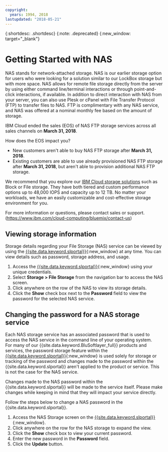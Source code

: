 ```yaml
---
copyright:
  years: 1994, 2018
lastupdated: "2018-05-21"
---
```

{:shortdesc: .shortdesc}
{:note: .deprecated}
{:new_window: target="_blank"}

# Getting Started with NAS

NAS stands for network-attached storage. NAS is our earlier storage option for users who were looking for a solution similar to our LockBox storage but with more space. NAS allows for remote file storage directly from the server by using either command line/terminal interactions or through point-and-click interactions, if available. In addition to direct interaction with NAS from your server, you can also use Plesk or cPanel with File Transfer Protocol (FTP) to transfer files to NAS. FTP is complimentary with any NAS service, and NAS was offered at a nominal monthly fee based on the amount of storage.

IBM Cloud ended the sales (EOS) of NAS FTP storage services across all sales channels on **March 31, 2018**.

How does the EOS impact you?

- New customers aren't able to buy NAS FTP storage after **March 31, 2018**.
- Existing customers are able to use already provisioned NAS FTP storage after **March 31, 2018**, but aren't able to provision additional NAS FTP storage.

We recommend that you explore our [IBM Cloud storage solutions](https://www.ibm.com/cloud/storage) such as Block or File storage. They have both tiered and custom performance options up to 48,000 IOPS and capacity up to 12 TB. No matter your workloads, we have an easily customizable and cost-effective storage environment for you.

For more information or questions, please contact sales or support.<br />
(https://www.ibm.com/cloud-computing/bluemix/contact-us)


## Viewing storage information

Storage details regarding your File Storage (NAS) service can be viewed by using the [{{site.data.keyword.slportal}}](https://control.softlayer.com/){:new_window} at any time. You can view details such as password, storage address, and usage.

1. Access the [{{site.data.keyword.slportal}}](https://control.softlayer.com/){:new_window} using your unique credentials.
2. Select **Storage > File Storage** from the navigation bar to access the NAS screen.
2. Click anywhere on the row of the NAS to view its storage details.
3. Click the **Show** check box next to the **Password**  field to view the password for the selected NAS service.

## Changing the password for a NAS storage service

Each NAS storage service has an associated password that is used to access the NAS service in the command line of your operating system.  
For many of our {{site.data.keyword.BluSoftlayer_full}} products and services, the password storage feature within the [{{site.data.keyword.slportal}}](https://control.softlayer.com/){:new_window} is used solely for storage or tracking of the password and changes made to the password within the {{site.data.keyword.slportal}} aren't applied to the product or service. This is not the case for the NAS service.

Changes made to the NAS password within the {{site.data.keyword.slportal}} will be made to the service itself. Please make changes while keeping in mind that they will impact your service directly.

Follow the steps below to change a NAS password in the {{site.data.keyword.slportal}}.

1. Access the NAS Storage screen on the [{{site.data.keyword.slportal}}](https://control.softlayer.com/){:new_window}.
2. Click anywhere on the row for the NAS storage to expand the view.
3. Click the **Show** check box to view your current password.
4. Enter the new password in the **Password** field.
5. Click the **Update** button.
